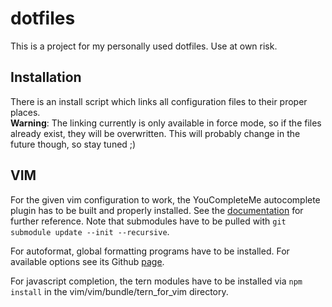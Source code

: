 # dotfiles
This is a project for my personally used dotfiles.
Use at own risk.

## Installation
There is an install script which links all configuration files to their proper places.  
**Warning**: The linking currently is only available in force mode, so if the files already exist, they will be overwritten. This will probably change in the future though, so stay tuned ;)

## VIM
For the given vim configuration to work, the YouCompleteMe autocomplete plugin has to be built and properly installed. See the [documentation](https://github.com/Valloric/YouCompleteMe/) for further reference.
Note that submodules have to be pulled with `git submodule update --init --recursive`.

For autoformat, global formatting programs have to be installed. For available options see its Github [page](https://github.com/Chiel92/vim-autoformat).

For javascript completion, the tern modules have to be installed via `npm install` in the vim/vim/bundle/tern_for_vim directory.
